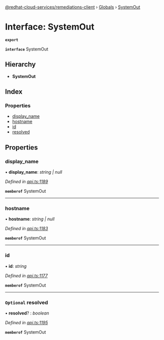 [@redhat-cloud-services/remediations-client](../README.md) › [Globals](../globals.md) › [SystemOut](systemout.md)

# Interface: SystemOut

**`export`** 

**`interface`** SystemOut

## Hierarchy

* **SystemOut**

## Index

### Properties

* [display_name](systemout.md#display_name)
* [hostname](systemout.md#hostname)
* [id](systemout.md#id)
* [resolved](systemout.md#optional-resolved)

## Properties

###  display_name

• **display_name**: *string | null*

*Defined in [api.ts:1189](https://github.com/RedHatInsights/javascript-clients/blob/master/packages/remediations/api.ts#L1189)*

**`memberof`** SystemOut

___

###  hostname

• **hostname**: *string | null*

*Defined in [api.ts:1183](https://github.com/RedHatInsights/javascript-clients/blob/master/packages/remediations/api.ts#L1183)*

**`memberof`** SystemOut

___

###  id

• **id**: *string*

*Defined in [api.ts:1177](https://github.com/RedHatInsights/javascript-clients/blob/master/packages/remediations/api.ts#L1177)*

**`memberof`** SystemOut

___

### `Optional` resolved

• **resolved**? : *boolean*

*Defined in [api.ts:1195](https://github.com/RedHatInsights/javascript-clients/blob/master/packages/remediations/api.ts#L1195)*

**`memberof`** SystemOut
